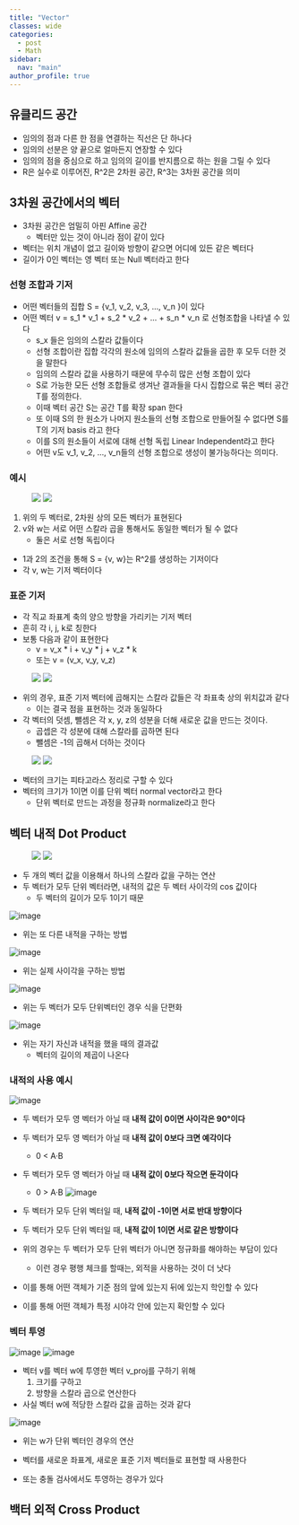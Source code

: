 ```yaml
---
title: "Vector"
classes: wide
categories: 
  - post
  - Math
sidebar:
  nav: "main"
author_profile: true
---
```


## 유클리드 공간
* 임의의 점과 다른 한 점을 연결하는 직선은 단 하나다
* 임의의 선분은 양 끝으로 얼마든지 연장할 수 있다
* 임의의 점을 중심으로 하고 임의의 길이를 반지름으로 하는 원을 그릴 수 있다
* R은 실수로 이루어진, R^2은 2차원 공간, R^3는 3차원 공간을 의미

## 3차원 공간에서의 벡터
* 3차원 공간은 엄밀히 아핀 Affine 공간
    * 벡터만 있는 것이 아니라 점이 같이 있다
* 벡터는 위치 개념이 없고 길이와 방향이 같으면 어디에 있든 같은 벡터다
* 길이가 0인 벡터는 영 벡터 또는 Null 벡터라고 한다

### 선형 조합과 기저
* 어떤 벡터들의 집합 S = {v_1, v_2, v_3, ..., v_n }이 있다
* 어떤 벡터 v = s_1 * v_1 + s_2 * v_2 + ... + s_n * v_n 로 선형조합을 나타낼 수 있다
    * s_x 들은 임의의 스칼라 값들이다
    * 선형 조합이란 집합 각각의 원소에 임의의 스칼라 값들을 곱한 후 모두 더한 것을 말한다
    * 임의의 스칼라 값을 사용하기 때문에 무수히 많은 선형 조합이 있다
    * S로 가능한 모든 선형 조합들로 생겨난 결과들을 다시 집합으로 묶은 벡터 공간 T를 정의한다.
    * 이때 벡터 공간 S는 공간 T를 확장 span 한다
    * 또 이때 S의 한 원소가 나머지 원소들의 선형 조합으로 만들어질 수 없다면 S를 T의 기저 basis 라고 한다
    * 이를 S의 원소들이 서로에 대해 선형 독립 Linear Independent라고 한다
    * 어떤 v도 v_1, v_2, ..., v_n들의 선형 조합으로 생성이 불가능하다는 의미다.

### 예시
<figure class="half">
    <a href="/assets/images/{A88BA5FB-A588-48A7-93DC-29AF763A1F6C}.png"><img src="/assets/images/{A88BA5FB-A588-48A7-93DC-29AF763A1F6C}.png"></a>
    <a href="/assets/images/{A1C36AFD-B21D-44D2-B3EC-4234E8BCB691}.png"><img src="/assets/images/{A1C36AFD-B21D-44D2-B3EC-4234E8BCB691}.png"></a>
</figure>

1. 위의 두 벡터로, 2차원 상의 모든 벡터가 표현된다
2. v와 w는 서로 어떤 스칼라 곱을 통해서도 동일한 벡터가 될 수 없다
    * 둘은 서로 선형 독립이다
* 1과 2의 조건을 통해 S = {v, w}는 R^2를 생성하는 기저이다
* 각 v, w는 기저 벡터이다

### 표준 기저
* 각 직교 좌표계 축의 양으 방향을 가리키는 기저 벡터
* 흔히 각 i, j, k로 칭한다
* 보통 다음과 같이 표현한다
    * v = v_x * i + v_y * j + v_z * k
    * 또는 v = (v_x, v_y, v_z)
<figure class="half">
    <a href="/assets/images/{E33626E6-3E6E-4D54-9C0A-F84CC7185889}.png"><img src="/assets/images/{E33626E6-3E6E-4D54-9C0A-F84CC7185889}.png"></a>
    <a href="/assets/images/{6D7F4988-058A-41B5-9632-3ED11B434A07}.png"><img src="/assets/images/{6D7F4988-058A-41B5-9632-3ED11B434A07}.png"></a>
</figure>

* 위의 경우, 표준 기저 벡터에 곱해지는 스칼라 값들은 각 좌표축 상의 위치값과 같다
    * 이는 결국 점을 표현하는 것과 동일하다
* 각 벡터의 덧셈, 뺄셈은 각 x, y, z의 성분을 더해 새로운 값을 만드는 것이다.
    * 곱셉은 각 성분에 대해 스칼라를 곱하면 된다
    * 뺄셈은 -1의 곱해서 더하는 것이다

<figure class="half">
    <a href="/assets/images/{6C7D8715-F9F1-4B2E-95B6-62F204740D01}.png"><img src="/assets/images/{6C7D8715-F9F1-4B2E-95B6-62F204740D01}.png"></a>
    <a href="/assets/images/{3D8DDC3B-6963-4F50-9AC9-C156E5E236A2}.png"><img src="/assets/images/{3D8DDC3B-6963-4F50-9AC9-C156E5E236A2}.png"></a>
</figure>

* 벡터의 크기는 피타고라스 정리로 구할 수 있다
* 벡터의 크기가 1이면 이를 단위 벡터 normal vector라고 한다
    * 단위 벡터로 만드는 과정을 정규화 normalize라고 한다

## 벡터 내적 Dot Product
<figure class="half">
    <a href="/assets/images/{E7F5DD00-F0CE-4C95-9B06-95397917923B}.png"><img src="/assets/images/{E7F5DD00-F0CE-4C95-9B06-95397917923B}.png"></a>
    <a href="/assets/images/{C92045C6-5FFB-4EE5-B0A4-707BCA5C9DA0}.png"><img src="/assets/images/{C92045C6-5FFB-4EE5-B0A4-707BCA5C9DA0}.png"></a>
</figure>

* 두 개의 벡터 값을 이용해서 하나의 스칼라 값을 구하는 연산
* 두 벡터가 모두 단위 벡터라면, 내적의 값은 두 벡터 사이각의 cos 값이다
    * 두 벡터의 길이가 모두 1이기 때문

![image](/assets/images/{369FEA29-F99F-4EEB-97FB-EC834A6FEF1D}.png)
* 위는 또 다른 내적을 구하는 방법

![image](/assets/images/{63489C6F-D70B-42DF-B498-B0346E6B35B9}.png)
* 위는 실제 사이각을 구하는 방법

![image](/assets/images/{2D52374B-6B18-4D3D-93C6-5FFDBECF64BE}.png)
* 위는 두 벡터가 모두 단위벡터인 경우 식을 단편화

![image](/assets/images/{623482ED-DA10-464A-8AF2-824847472875}.png)
* 위는 자기 자신과 내적을 했을 때의 결과값
    * 벡터의 길이의 제곱이 나온다

### 내적의 사용 예시
![image](/assets/images/{28A89FA8-F596-4245-9D28-BB274CACAAD6}.png)
* 두 벡터가 모두 영 벡터가 아닐 때 **내적 값이 0이면 사이각은 90°이다**
* 두 벡터가 모두 영 벡터가 아닐 때 **내적 값이 0보다 크면 예각이다**
    * 0 < A·B
* 두 벡터가 모두 영 벡터가 아닐 때 **내적 값이 0보다 작으면 둔각이다**
    * 0 > A·B
![image](/assets/images/{FBB8DFC5-494B-41FC-BE55-72CBE8DE9874}.png)
* 두 벡터가 모두 단위 벡터일 때, **내적 값이 -1이면 서로 반대 방향이다**
* 두 벡터가 모두 단위 벡터일 때, **내적 값이 1이면 서로 같은 방향이다**
* 위의 경우는 두 벡터가 모두 단위 벡터가 아니면 정규화를 해야하는 부담이 있다
    * 이런 경우 평행 체크를 할때는, 외적을 사용하는 것이 더 낫다

* 이를 통해 어떤 객체가 기준 점의 앞에 있는지 뒤에 있는지 학인할 수 있다
* 이를 통해 어떤 객체가 특정 시야각 안에 있는지 확인할 수 있다

### 벡터 투영
![image](/assets/images/{3F88849D-D8D1-4201-B88C-6CF6A7214EF8}.png)
![image](/assets/images/{68DA4CD1-BEFE-4597-8AB3-8FDE8235F94B}.png)
* 벡터 v를 벡터 w에 투영한 벡터 v_proj를 구하기 위해 
    1. 크기를 구하고
    2. 방향을 스칼라 곱으로 연산한다
* 사실 벡터 w에 적당한 스칼라 값을 곱하는 것과 같다

![image](/assets/images/{B5B645CC-17F3-436E-8785-4D4791AD76DF}.png)
* 위는 w가 단위 벡터인 경우의 연산

* 벡터를 새로운 좌표계, 새로운 표준 기저 벡터들로 표현할 때 사용한다
* 또는 충돌 검사에서도 투영하는 경우가 있다

## 백터 외적 Cross Product